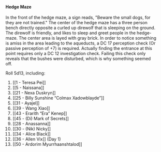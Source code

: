 #### Hedge Maze

In the front of the hedge maze, a sign reads, "Beware the small dogs, for they are not trained." The center of the hedge maze has a three person bench directly opposite a curled up direwolf that is sleeping on the ground. The direwolf is friendly, and likes to sleep and greet people in the hedge-maze. The center area is layed with gray brick. In order to notice something is amiss in the area leading to the aqueducts, a DC 17 perception check (Or passive perception of +7) is required. Actually finding the entrance at this point requires only a DC 12 investigation check. Failing this check only reveals that the bushes were disturbed, which is why something seemed off. 

  

Roll 5d13, including: 
1. [[1 - Teresa Pei]]
2. [[5 - Naissana]]
3. [[21 - Nexa Duskryn]]
4. [[25 - Billy Sunshine “Colmax Xadowblayde”]]
5. [[31 - Ayajel]]
6. [[39 - Wang Xiao]]
7. [[43 - Erarith “Era” Kenep]] 
8. [[45 - (Di) Mark of Secrets]]
9. [[28 - Anassanna]]
10. [[30 - (Nik) Nicky]]
11. [[34 - Alice Black]]
12. [[36 - Allen Vix]] (Day 1)
13. [[50 - Ardorim Myurrhaanshtalod]]


  
